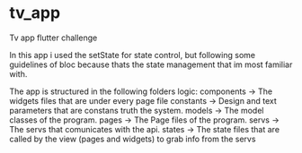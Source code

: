# tv_app
Tv app flutter challenge

In this app i used the setState for state control, but following some guidelines of bloc
because thats the state management that im most familiar with.

The app is structured in the following folders logic:
components -> The widgets files that are under every page file
constants  -> Design and text parameters that are constans truth the system.
models     -> The model classes of the program.
pages      -> The Page files of the program.
servs      -> The servs that comunicates with the api.
states     -> The state files that are called by the view (pages and widgets) to grab info from the servs